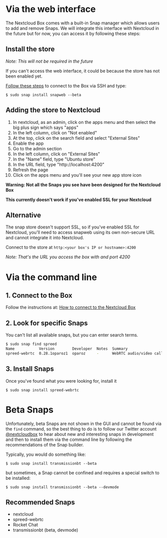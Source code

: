 # Via the web interface

The Nextcloud Box comes with a built-in Snap manager which allows users to add and remove Snaps. We will integrate this interface with Nextcloud in the future but for now, you can access it by following these steps:

## Install the store

*Note: This will not be required in the future*

If you can't access the web interface, it could be because the store has not been enabled yet. 

[Follow these steps](How-to-connect-to-the-Nextcloud-Box) to connect to the Box via SSH and type:

`$ sudo snap install snapweb --beta`

## Adding the store to Nextcloud

1. In nextcloud, as an admin, click on the apps menu and then select the big plus sign which says "apps"
1. In the left column, click on "Not enabled"
1. At the top, click on the search field and select "External Sites"
1. Enable the app
1. Go to the admin section
1. In the left column, click on "External Sites"
1. In the "Name" field, type "Ubuntu store"
1. In the URL field, type "http://localhost:4200"
1. Refresh the page
1. Click on the apps menu and you'll see your new app store icon

**Warning: Not all the Snaps you see have been designed for the Nextcloud Box**

**This currently doesn't work if you've enabled SSL for your Nextcloud**

## Alternative

The snap store doesn't support SSL, so if you've enabled SSL for Nextcloud, you'll need to access snapweb using its own non-secure URL and cannot integrate it into Nextcloud.
 
Connect to the store at `http:<your box's IP or hostname>:4200`

*Note: That's the URL you access the box with and port 4200*

# Via the command line

## 1. Connect to the Box

Follow the instructions at: [How to connect to the Nextcloud Box](How-to-connect-to-the-Nextcloud-Box)

## 2. Look for specific Snaps

You can't list all available snaps, but you can enter search terms.

```bash
$ sudo snap find spreed
Name           Version        Developer  Notes  Summary
spreed-webrtc  0.28.1oparoz1  oparoz     -      WebRTC audio/video calls and conferences
```
## 3. Install Snaps

Once you've found what you were looking for, install it

`$ sudo snap install spreed-webrtc`

# Beta Snaps

Unfortunately, beta Snaps are not shown in the GUI and cannot be found via the `find` command, so the best thing to do is to follow our Twitter account [@nextcloudbox](https://twitter.com/nextcloudbox) to hear about new and interesting snaps in development and then to install them via the command line by following the recommendations of the Snap builder.

Typically, you would do something like:

`$ sudo snap install transmissionbt --beta`

but sometimes, a Snap cannot be confined and requires a special switch to be installed:

`$ sudo snap install transmissionbt --beta --devmode`

## Recommended Snaps

* nextcloud
* spreed-webrtc
* Rocket Chat
* transmissionbt (beta, devmode)
